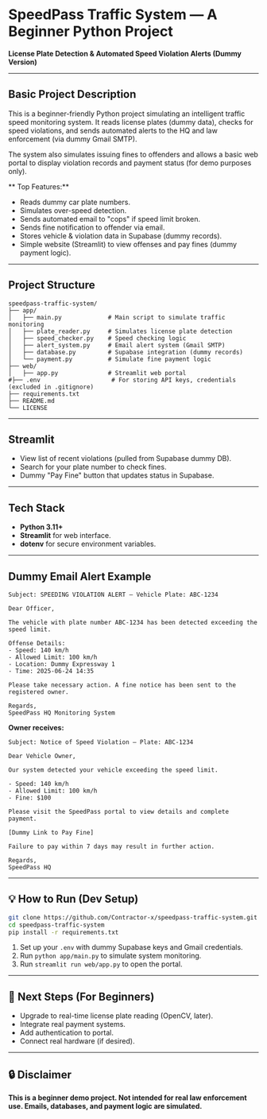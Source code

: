 #  SpeedPass Traffic System — A Beginner Python Project

**License Plate Detection & Automated Speed Violation Alerts (Dummy Version)**

---

## Basic Project Description

This is a beginner-friendly Python project simulating an intelligent traffic speed monitoring system. It reads license plates (dummy data), checks for speed violations, and sends automated alerts to the HQ and law enforcement (via dummy Gmail SMTP).

The system also simulates issuing fines to offenders and allows a basic web portal to display violation records and payment status (for demo purposes only).

** Top Features:**

* Reads dummy car plate numbers.
* Simulates over-speed detection.
* Sends automated email to "cops" if speed limit broken.
* Sends fine notification to offender via email.
* Stores vehicle & violation data in Supabase (dummy records).
* Simple website (Streamlit) to view offenses and pay fines (dummy payment logic).

---

##  Project Structure

```
speedpass-traffic-system/
├── app/
│   ├── main.py             # Main script to simulate traffic monitoring
│   ├── plate_reader.py     # Simulates license plate detection
│   ├── speed_checker.py    # Speed checking logic
│   ├── alert_system.py     # Email alert system (Gmail SMTP)
│   ├── database.py         # Supabase integration (dummy records)
│   └── payment.py          # Simulate fine payment logic
├── web/
│   ├── app.py              # Streamlit web portal
#├── .env                    # For storing API keys, credentials (excluded in .gitignore)
├── requirements.txt
├── README.md
└── LICENSE
```

---

##  Streamlit

* View list of recent violations (pulled from Supabase dummy DB).
* Search for your plate number to check fines.
* Dummy "Pay Fine" button that updates status in Supabase.

---

## Tech Stack

* **Python 3.11+**
* **Streamlit** for web interface.
* **dotenv** for secure environment variables.

---

##  Dummy Email Alert Example

```
Subject: SPEEDING VIOLATION ALERT — Vehicle Plate: ABC-1234

Dear Officer,

The vehicle with plate number ABC-1234 has been detected exceeding the speed limit.

Offense Details:
- Speed: 140 km/h
- Allowed Limit: 100 km/h
- Location: Dummy Expressway 1
- Time: 2025-06-24 14:35

Please take necessary action. A fine notice has been sent to the registered owner.

Regards,  
SpeedPass HQ Monitoring System
```

**Owner receives:**

```
Subject: Notice of Speed Violation — Plate: ABC-1234

Dear Vehicle Owner,

Our system detected your vehicle exceeding the speed limit.

- Speed: 140 km/h
- Allowed Limit: 100 km/h
- Fine: $100

Please visit the SpeedPass portal to view details and complete payment.

[Dummy Link to Pay Fine]

Failure to pay within 7 days may result in further action.

Regards,  
SpeedPass HQ
```

---

## 💡 How to Run (Dev Setup)

```bash
git clone https://github.com/Contractor-x/speedpass-traffic-system.git
cd speedpass-traffic-system
pip install -r requirements.txt
```

1. Set up your `.env` with dummy Supabase keys and Gmail credentials.
2. Run `python app/main.py` to simulate system monitoring.
3. Run `streamlit run web/app.py` to open the portal.

---

## 🎯 Next Steps (For Beginners)

* Upgrade to real-time license plate reading (OpenCV, later).
* Integrate real payment systems.
* Add authentication to portal.
* Connect real hardware (if desired).

---

## 🔒 Disclaimer

**This is a beginner demo project. Not intended for real law enforcement use. Emails, databases, and payment logic are simulated.**



